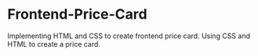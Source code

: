 # Frontend-Price-Card
Implementing HTML and CSS to create frontend price card.
Using CSS and HTML to create a price card.
